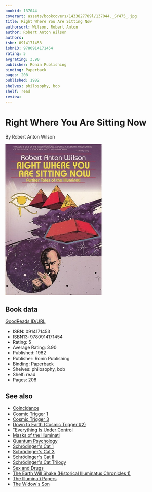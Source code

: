 ```yaml
---
bookid: 137044
coverart: assets/bookcovers/1433827789l/137044._SY475_.jpg
title: Right Where You Are Sitting Now
authorsort: Wilson, Robert Anton
author: Robert Anton Wilson
authors: 
isbn: 0914171453
isbn13: 9780914171454
rating: 5
avgrating: 3.90
publisher: Ronin Publishing
binding: Paperback
pages: 208
published: 1982
shelves: philosophy, bob
shelf: read
review: 
---
```


# Right Where You Are Sitting Now

By Robert Anton Wilson

![](../../assets/bookcovers/1433827789l/137044._SY475_.jpg)

## Book data

[GoodReads ID/URL](https://www.goodreads.com/book/show/137044)

- ISBN: 0914171453
- ISBN13: 9780914171454
- Rating: 5
- Average Rating: 3.90
- Published: 1982
- Publisher: Ronin Publishing
- Binding: Paperback
- Shelves: philosophy, bob
- Shelf: read
- Pages: 208


## See also

- [Coincidance](Coincidance-_A_Head_Test.md)
- [Cosmic Trigger 1](Cosmic_Trigger_1-_Final_Secret_of_the_Illuminati.md)
- [Cosmic Trigger 3](Cosmic_Trigger_3-_My_Life_After_Death.md)
- [Down to Earth (Cosmic Trigger #2)](Down_to_Earth_Cosmic_Trigger_2.md)
- ["Everything Is Under Control](Everything_Is_Under_Control-_Conspiracies__Cults_and_Cover-ups.md)
- [Masks of the Illuminati](Masks_of_the_Illuminati.md)
- [Quantum Psychology](Quantum_Psychology-_How_Brain_Software_Programs_You_and_Your_World.md)
- [Schrödinger's Cat 1](Schrödingers_Cat_1-_The_Universe_Next_Door.md)
- [Schrödinger's Cat 3](Schrödingers_Cat_3-_The_Homing_Pigeons.md)
- [Schrödinger's Cat II](Schrödingers_Cat_II-_The_Trick_Top_Hat.md)
- [Schrödinger's Cat Trilogy](Schrödingers_Cat_Trilogy.md)
- [Sex and Drugs](Sex_and_Drugs-_A_Journey_Beyond_Limits.md)
- [The Earth Will Shake (Historical Illuminatus Chronicles 1)](The_Earth_Will_Shake_Historical_Illuminatus_Chronicles_1.md)
- [The Illuminati Papers](The_Illuminati_Papers.md)
- [The Widow's Son](The_Widows_Son.md)
